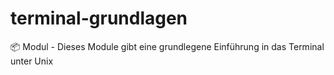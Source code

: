# terminal-grundlagen
📦 Modul - Dieses Module gibt eine grundlegene Einführung in das Terminal unter Unix
